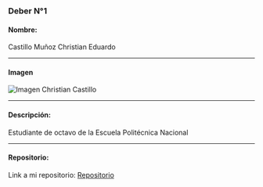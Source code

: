 ### Deber N°1

#### Nombre: 
Castillo Muñoz Christian Eduardo

---

#### Imagen
![Imagen Christian Castillo](https://scontent-mia1-1.xx.fbcdn.net/v/t1.0-9/14102312_163744084032251_4121564733453573114_n.jpg?oh=9578331bd710f316405356a8c4deb2ef&oe=589AB0D5 "Christian Castillo")

---

#### Descripción:
Estudiante de octavo de la Escuela Politécnica Nacional


---

#### Repositorio:
Link a mi repositorio: [Repositorio](https://github.com/cchristico/Tec_Web_Js_2016_B)